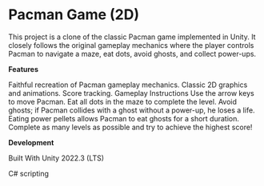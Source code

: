 # Pacman Game (2D)

This project is a clone of the classic Pacman game implemented in Unity. It closely follows the original gameplay mechanics where the player controls Pacman to navigate a maze, eat dots, avoid ghosts, and collect power-ups.

**Features**

Faithful recreation of Pacman gameplay mechanics.
Classic 2D graphics and animations.
Score tracking.
Gameplay Instructions
Use the arrow keys to move Pacman.
Eat all dots in the maze to complete the level.
Avoid ghosts; if Pacman collides with a ghost without a power-up, he loses a life.
Eating power pellets allows Pacman to eat ghosts for a short duration.
Complete as many levels as possible and try to achieve the highest score!

**Development**

Built With
Unity 2022.3 (LTS)

C# scripting
